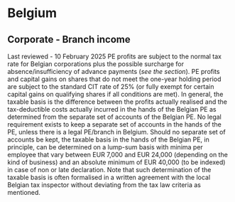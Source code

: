 # Belgium
## Corporate - Branch income
Last reviewed - 10 February 2025
PE profits are subject to the normal tax rate for Belgian corporations plus the possible surcharge for absence/insufficiency of advance payments (_see the section_). 
PE profits and capital gains on shares that do not meet the one-year holding period are subject to the standard CIT rate of 25% (or fully exempt for certain capital gains on qualifying shares if all conditions are met).
In general, the taxable basis is the difference between the profits actually realised and the tax-deductible costs actually incurred in the hands of the Belgian PE as determined from the separate set of accounts of the Belgian PE. No legal requirement exists to keep a separate set of accounts in the hands of the PE, unless there is a legal PE/branch in Belgium.
Should no separate set of accounts be kept, the taxable basis in the hands of the Belgian PE, in principle, can be determined on a lump-sum basis with minima per employee that vary between EUR 7,000 and EUR 24,000 (depending on the kind of business) and an absolute minimum of EUR 40,000 (to be indexed) in case of non or late declaration. Note that such determination of the taxable basis is often formalised in a written agreement with the local Belgian tax inspector without deviating from the tax law criteria as mentioned.
